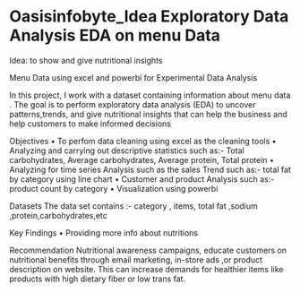 # Oasisinfobyte_Idea Exploratory Data Analysis EDA on menu Data
Idea: to show and give nutritional insights 

Menu Data using excel and powerbi for Experimental Data Analysis

In this project, I work with a dataset containing information about menu data . The goal is to perform exploratory data analysis (EDA) to uncover patterns,trends, and give nutritional insights that can help the  business and help customers to make  informed decisions

Objectives
•	To perfom data cleaning using excel as the cleaning tools
•	Analyzing and carrying out descriptive statistics such as:- Total carbohydrates, Average carbohydrates, Average protein, Total protein
•	Analyzing for time series Analysis such as the sales Trend such as:- total fat by category using line chart
•	Customer and product Analysis such as:- product count by category
•	Visualization using powerbi 

Datasets
The data set contains :- category , items, total fat ,sodium ,protein,carbohydrates,etc

Key Findings
•	Providing more info about nutritions

Recommendation
Nutritional awareness campaigns, educate customers on nutritional benefits through email marketing, in-store ads ,or product description on website. This can increase demands for healthier items like products with high dietary fiber or low trans fat.

